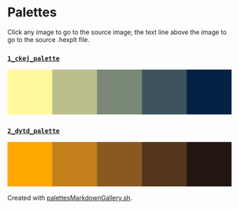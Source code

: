 # Palettes

Click any image to go to the source image; the text line above the image to go to the source .hexplt file.

### [`1_ckej_palette`](1_ckej_palette.hexplt)

[ ![1_ckej_palette.png](1_ckej_palette.png) ](1_ckej_palette.png)

### [`2_dytd_palette`](2_dytd_palette.hexplt)

[ ![2_dytd_palette.png](2_dytd_palette.png) ](2_dytd_palette.png)

Created with [palettesMarkdownGallery.sh](https://github.com/earthbound19/_ebDev/blob/master/scripts/imgAndVideo/palettesMarkdownGallery.sh).